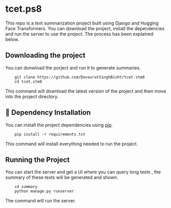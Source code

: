 # tcet.ps8
This repo is a text summarization project built using Django and Hugging Face Transformers. You can download the project, install the dependencies and run the server to use the project. The process has been explained below.

## Downloading the project

You can donwload the porject and run it to generate summaries.
```
    git clone https://github.com/DevavratSinghBisht/tcet.stm8
    cd tcet.stm8
```
This command will download the latest version of the project and then move into the project directory.

## :floppy_disk: Dependency Installation

You can install the project dependencies using [pip](https://github.com/pypa/pip).

```
    pip install -r requirements.txt
```

This command will install everything needed to run the project.

## Running the Project

You can start the server and get a UI where you can query long texts , the summary of these texts will be generated and shown.

```
    cd summary
    python manage.py runserver
```
The command will run the server.
